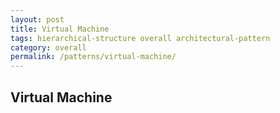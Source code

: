 ```yaml
---
layout: post
title: Virtual Machine
tags: hierarchical-structure overall architectural-pattern
category: overall
permalink: /patterns/virtual-machine/
---
```


## Virtual Machine
